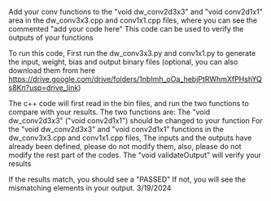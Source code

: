 Add your conv functions to the "void dw_conv2d3x3" and "void conv2d1x1" area in the dw_conv3x3.cpp and conv1x1.cpp files, where you can see the commented "add your code here"
This code can be used to verify the outputs of your functions

To run this code,
First run the dw_conv3x3.py and conv1x1.py to generate the input, weight, bias and output binary files (optional, you can also download them from here https://drive.google.com/drive/folders/1nbImh_oOa_hebjPtRWhmXfPHshYQs8Kn?usp=drive_link)

The c++ code will first read in the bin files, and run the two functions to compare with your results.
The two functions are:
The "void dw_conv2d3x3"  ("void conv2d1x1") should be changed to your function
For the "void dw_conv2d3x3" and "void conv2d1x1" functions in the dw_conv3x3.cpp and conv1x1.cpp files,
The inputs and the outputs have already been defined, please do not modify them,
also, please do not modify the rest part of the codes.
The "void validateOutput" will verify your results

If the results match, you should see a "PASSED"
If not, you will see the mismatching elements in your output.
3/19/2024
